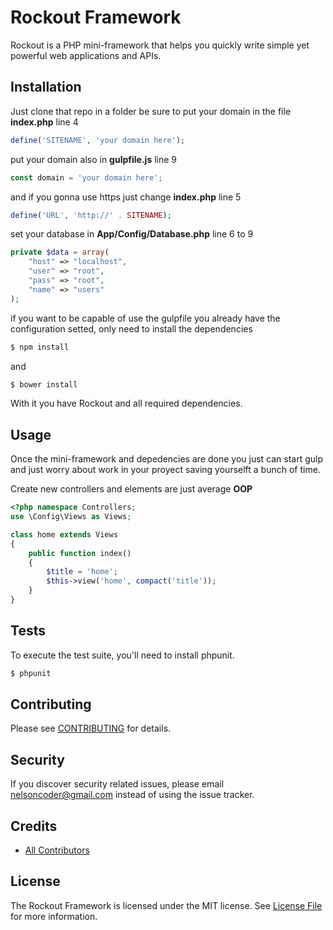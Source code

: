 # Rockout Framework



Rockout is a PHP mini-framework that helps you quickly write simple yet powerful web applications and APIs.

## Installation

Just clone that repo in a folder 
be sure to put your domain in the file **index.php** line 4 

```php
define('SITENAME', 'your domain here');
```
put your domain also in **gulpfile.js** line 9

```javascript
const domain = 'your domain here';
```
and if you gonna use https just change **index.php** line 5
```php
define('URL', 'http://' . SITENAME); 
```

set your database in **App/Config/Database.php** line 6 to 9
```php
private $data = array(
	"host" => "localhost",
	"user" => "root",
	"pass" => "root",
	"name" => "users"
);
```

if you want to be capable of use the gulpfile you already have the configuration setted, only need to install the dependencies
```bash
$ npm install
```
and 

```bash
$ bower install
```
With it you have Rockout and all required dependencies.

## Usage

Once the mini-framework and depedencies are done you just can start gulp and just worry about work in your proyect saving yourselft a bunch of time.

Create new controllers and elements are just average **OOP** 
```php
<?php namespace Controllers;
use \Config\Views as Views;

class home extends Views
{
	public function index()
	{
		$title = 'home';
		$this->view('home', compact('title'));
	}
}
```
## Tests

To execute the test suite, you'll need to install phpunit.

```bash
$ phpunit
```

## Contributing

Please see [CONTRIBUTING](CONTRIBUTING.md) for details.

## Security

If you discover security related issues, please email nelsoncoder@gmail.com instead of using the issue tracker.

## Credits
- [All Contributors](../../contributors)

## License

The Rockout Framework is licensed under the MIT license. See [License File](LICENSE.md) for more information.
